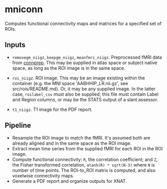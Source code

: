 # mniconn

Computes functional connectivity maps and matrices for a specified set of ROIs.

## Inputs

- `removegm_niigz`, `keepgm_niigz`, `meanfmri_niigz`. Preprocessed fMRI data from [connprep](https://github.com/baxpr/connprep). This may be supplied in atlas space or subject native space, as long as the ROI image is in the same space.

- `roi_niigz`.  ROI image. This may be an image existing within the container (e.g. the MNI space 'AABHHIP_LR.nii.gz', see src/rois/README.md). Or, it may be any supplied image. In the latter case, `roilabel_csv` must also be supplied; this file must contain Label and Region columns, or may be the STATS output of a slant assessor.

- `t1_niigz`. T1 image for the PDF report.

## Pipeline

- Resample the ROI image to match the fMRI. It's assumed both are already aligned and in the same space as the ROI image.
- Extract mean time series from the supplied fMRI for each ROI in the ROI image.
- Compute functional connectivity: `R`, the correlation coefficient; and `Z`, the Fisher transformed correlation, `atanh(R) * sqrt(N-3)` where `N` is number of time points. The ROI-to_ROI matrix is computed, and also voxelwise connectivity maps.
- Generate a PDF report and organize outputs for XNAT.

